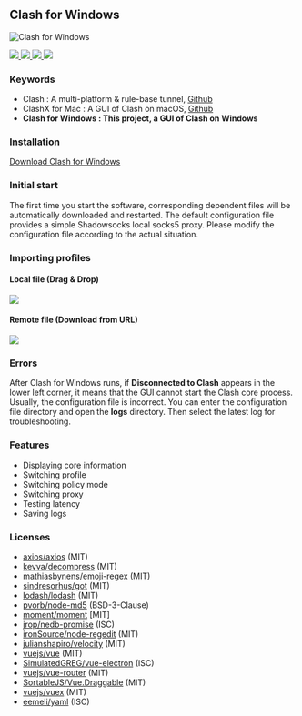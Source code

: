 ## Clash for Windows

![Clash for Windows](https://github.com/Fndroid/clash_for_windows_pkg/blob/master/imgs/demo4.png?raw=true)

<div>
  <a href="https://github.com/Fndroid/clash_for_windows_pkg/releases">
    <img src="https://img.shields.io/github/release/fndroid/clash_for_windows_pkg.svg?color=%230090ff&style=for-the-badge" />
  </a>
  <a href="https://github.com/Fndroid/clash_for_windows_pkg/releases">
    <img src="https://img.shields.io/github/release-date/fndroid/clash_for_windows_pkg.svg?style=for-the-badge" />
  </a>
  <a href="https://github.com/Fndroid/clash_for_windows_pkg/releases">
    <img src="https://img.shields.io/github/downloads/fndroid/clash_for_windows_pkg/latest/total.svg?style=for-the-badge" />
  </a>
  <a href="https://github.com/Fndroid/clash_for_windows_pkg/issues">
    <img src="https://img.shields.io/github/issues/fndroid/clash_for_windows_pkg.svg?style=for-the-badge" />
  </a>
</div>

### Keywords
- Clash : A multi-platform & rule-base tunnel, [Github](https://github.com/Dreamacro/clash)
- ClashX for Mac : A GUI of Clash on macOS, [Github](https://github.com/yichengchen/clashX)
- **Clash for Windows :  This project, a GUI of Clash on Windows**

### Installation
[Download Clash for Windows](https://github.com/Fndroid/clash_for_windows_pkg/releases)

### Initial start
The first time you start the software, corresponding dependent files will be automatically downloaded and restarted. The default configuration file provides a simple Shadowsocks local socks5 proxy. Please modify the configuration file according to the actual situation.

### Importing profiles

#### Local file (Drag & Drop)

![](https://github.com/Fndroid/clash_for_windows_pkg/blob/master/imgs/drop.gif?raw=true)

#### Remote file (Download from URL)

![](https://github.com/Fndroid/clash_for_windows_pkg/blob/master/imgs/drop2.gif?raw=true)

### Errors
After Clash for Windows runs, if **Disconnected to Clash** appears in the lower left corner, it means that the GUI cannot start the Clash core process. Usually, the configuration file is incorrect. You can enter the configuration file directory and open the **logs** directory. Then select the latest log for troubleshooting.

### Features
- Displaying core information
- Switching profile
- Switching policy mode
- Switching proxy
- Testing latency
- Saving logs

### Licenses
- [axios/axios](https://github.com/axios/axios) (MIT)
- [kevva/decompress](https://github.com/kevva/decompress) (MIT)
- [mathiasbynens/emoji-regex](https://github.com/mathiasbynens/emoji-regex) (MIT)
- [sindresorhus/got](https://github.com/sindresorhus/got) (MIT)
- [lodash/lodash](https://github.com/lodash/lodash) (MIT)
- [pvorb/node-md5](https://github.com/pvorb/node-md5) (BSD-3-Clause)
- [moment/moment](https://github.com/moment/moment) [MIT]
- [jrop/nedb-promise](https://github.com/jrop/nedb-promise) (ISC)
- [ironSource/node-regedit](https://github.com/ironSource/node-regedit) (MIT)
- [julianshapiro/velocity](https://github.com/julianshapiro/velocity) (MIT)
- [vuejs/vue](https://github.com/vuejs/vue) (MIT)
- [SimulatedGREG/vue-electron](https://github.com/SimulatedGREG/vue-electron) (ISC)
- [vuejs/vue-router](https://github.com/vuejs/vue-router) (MIT)
- [SortableJS/Vue.Draggable](https://github.com/SortableJS/Vue.Draggable) (MIT)
- [vuejs/vuex](https://github.com/vuejs/vuex) (MIT)
- [eemeli/yaml](https://github.com/eemeli/yaml) (ISC)
